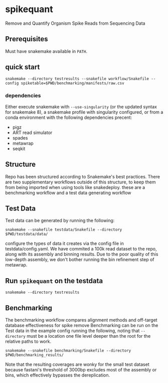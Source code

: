 # spikequant
Remove and Quantify Organism Spike Reads from Sequencing Data

## Prerequisites

Must have snakemake available in `PATH`.

## quick start
```
snakemake --directory testresults --snakefile workflow/Snakefile --config spiketable=$PWD/benchmarking/manifests/raw.csv
```

### dependencies
Either execute snakemake with `--use-singularity` (or the updated syntax for snakemake 8), a snakemake profile with singularity configured, or from a conda environment with the following dependencies precent:

- pigz
- ART read simulator
- spades
- metawrap
- seqkit


## Structure
Repo has been structured according to Snakemake's best practices. There are two supplementary workflows outside of this structure, to keep them from being imported when using tools like snakedeploy.  these are a benchmarking workflow and a test data generating workflow



## Test Data
Test data can be generated by running the following:

```
snakemake --snakefile testdata/Snakefile --directory $PWD/testdata/data/
```

configure the types of data it creates via the config file in testdata/config.yaml.  We have commited a 100k read dataset to the repo, along with its assembly and binning results. Due to the poor quality of this low-depth assembly, we don't bother running the bin refinement step of metawrap.

## Run `spikequant` on the testdata

```
snakemake --directory testresults

```
## Benchmarking
The benchmarking workflow compares alignment methods and off-target database effectiveness for spike remove
Benchmarking can be run on the Test data in the example config running the following, noting that `--directory` must be a location one file level deeper than the root for the relative paths to work.

```
snakemake --snakefile benchmarking/Snakefile --directory $PWD/benchmarking_results/
```

Note that the resulting coverages are wonky for the small test dataset because fastani's threshold of 3000bp excludes most of the assembly or bins, which effectively bypasses the dereplication.
